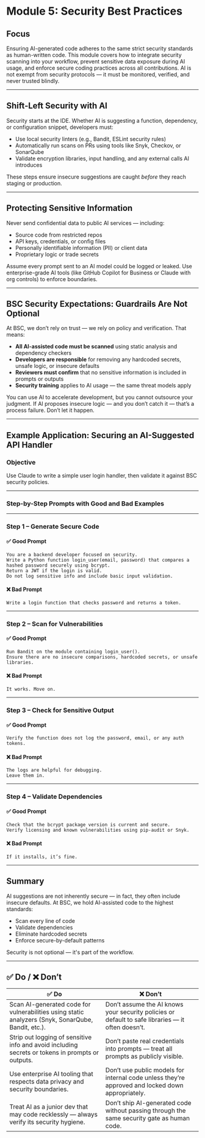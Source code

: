 # Module 5: Security Best Practices

## Focus  
Ensuring AI-generated code adheres to the same strict security standards as human-written code. This module covers how to integrate security scanning into your workflow, prevent sensitive data exposure during AI usage, and enforce secure coding practices across all contributions. AI is not exempt from security protocols — it must be monitored, verified, and never trusted blindly.

---

## Shift-Left Security with AI  
Security starts at the IDE. Whether AI is suggesting a function, dependency, or configuration snippet, developers must:

- Use local security linters (e.g., Bandit, ESLint security rules)  
- Automatically run scans on PRs using tools like Snyk, Checkov, or SonarQube  
- Validate encryption libraries, input handling, and any external calls AI introduces

These steps ensure insecure suggestions are caught *before* they reach staging or production.

---

## Protecting Sensitive Information  
Never send confidential data to public AI services — including:

- Source code from restricted repos  
- API keys, credentials, or config files  
- Personally identifiable information (PII) or client data  
- Proprietary logic or trade secrets  

Assume every prompt sent to an AI model could be logged or leaked. Use enterprise-grade AI tools (like GitHub Copilot for Business or Claude with org controls) to enforce boundaries.

---

## BSC Security Expectations: Guardrails Are Not Optional  
At BSC, we don’t rely on trust — we rely on policy and verification. That means:

- **All AI-assisted code must be scanned** using static analysis and dependency checkers  
- **Developers are responsible** for removing any hardcoded secrets, unsafe logic, or insecure defaults  
- **Reviewers must confirm** that no sensitive information is included in prompts or outputs  
- **Security training** applies to AI usage — the same threat models apply  

You can use AI to accelerate development, but you cannot outsource your judgment. If AI proposes insecure logic — and you don’t catch it — that’s a process failure. Don’t let it happen.

---

## Example Application: Securing an AI-Suggested API Handler

### Objective  
Use Claude to write a simple user login handler, then validate it against BSC security policies.

---

### Step-by-Step Prompts with Good and Bad Examples

---

### Step 1 – **Generate Secure Code**

#### ✅ Good Prompt
```
You are a backend developer focused on security.
Write a Python function login_user(email, password) that compares a hashed password securely using bcrypt.
Return a JWT if the login is valid.
Do not log sensitive info and include basic input validation.
```

#### ❌ Bad Prompt
```
Write a login function that checks password and returns a token.
```

---

### Step 2 – **Scan for Vulnerabilities**

#### ✅ Good Prompt
```
Run Bandit on the module containing login_user().
Ensure there are no insecure comparisons, hardcoded secrets, or unsafe libraries.
```

#### ❌ Bad Prompt
```
It works. Move on.
```

---

### Step 3 – **Check for Sensitive Output**

#### ✅ Good Prompt
```
Verify the function does not log the password, email, or any auth tokens.
```

#### ❌ Bad Prompt

```
The logs are helpful for debugging.
Leave them in.
```

---

### Step 4 – **Validate Dependencies**

#### ✅ Good Prompt

```
Check that the bcrypt package version is current and secure.
Verify licensing and known vulnerabilities using pip-audit or Snyk.
```

#### ❌ Bad Prompt
```
If it installs, it’s fine.
```

---

## Summary  
AI suggestions are not inherently secure — in fact, they often include insecure defaults. At BSC, we hold AI-assisted code to the highest standards:

- Scan every line of code  
- Validate dependencies  
- Eliminate hardcoded secrets  
- Enforce secure-by-default patterns  

Security is not optional — it's part of the workflow.

---

## ✅ Do / ❌ Don’t

| ✅ **Do**                                                                                             | ❌ **Don’t**                                                                                      |
|-------------------------------------------------------------------------------------------------------|---------------------------------------------------------------------------------------------------|
| Scan AI-generated code for vulnerabilities using static analyzers (Snyk, SonarQube, Bandit, etc.).    | Don’t assume the AI knows your security policies or default to safe libraries — it often doesn’t. |
| Strip out logging of sensitive info and avoid including secrets or tokens in prompts or outputs.      | Don’t paste real credentials into prompts — treat all prompts as publicly visible.                |
| Use enterprise AI tooling that respects data privacy and security boundaries.                         | Don’t use public models for internal code unless they’re approved and locked down appropriately.  |
| Treat AI as a junior dev that may code recklessly — always verify its security hygiene.               | Don’t ship AI-generated code without passing through the same security gate as human code.        |
